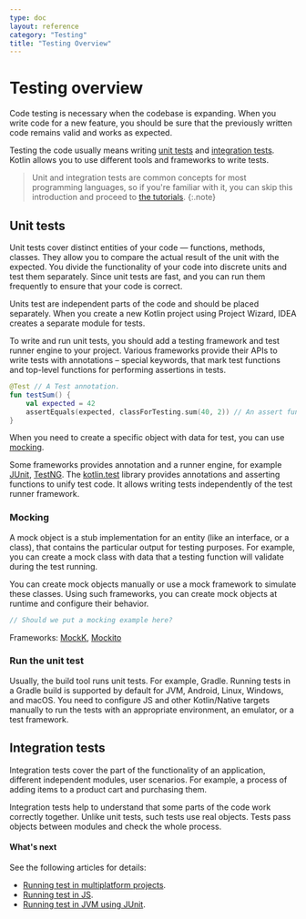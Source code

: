 ```yaml
---
type: doc
layout: reference
category: "Testing"
title: "Testing Overview"
---
```


# Testing overview

Code testing is necessary when the codebase is expanding. When you write code for a new feature, you should be sure that the previously written code remains valid and works as expected.

Testing the code usually means writing [unit tests](#unit-tests) and [integration tests](#integration-tests). Kotlin allows you to use different tools and frameworks to write tests.

> Unit and integration tests are common concepts for most programming languages, so if you're familiar with it, you can skip this introduction and proceed to [the tutorials](../tutorials/jvm-test-using-junit.html).
{:.note}

## Unit tests

Unit tests cover distinct entities of your code — functions, methods, classes.
They allow you to compare the actual result of the unit with the expected. You divide the functionality of your code into discrete units and test them separately.
Since unit tests are fast, and you can run them frequently to ensure that your code is correct.

Units test are independent parts of the code and should be placed separately. When you create a new Kotlin project using Project Wizard, IDEA creates a separate module for tests.

To write and run unit tests, you should add a testing framework and test runner engine to your project.
Various frameworks provide their APIs to write tests with annotations – special keywords, that mark test functions and top-level functions for performing assertions in tests.

<div class="sample" markdown="1" theme="idea" mode="kotlin" data-highlight-only>

```kotlin
@Test // A Test annotation.
fun testSum() {
    val expected = 42
    assertEquals(expected, classForTesting.sum(40, 2)) // An assert function
}
```

</div>

When you need to create a specific object with data for test, you can use [mocking](#mocking).

Some frameworks provides annotation and a runner engine, for example [JUnit](https://junit.org/junit5/), [TestNG](https://testng.org/doc/).
The [kotlin.test](/api/latest/kotlin.test/index.html) library provides annotations and asserting functions to unify test code.
It allows writing tests independently of the test runner framework.

### Mocking

A mock object is a stub implementation for an entity (like an interface, or a class), that contains the particular output for testing purposes.
For example, you can create a mock class with data that a testing function will validate during the test running. 

You can create mock objects manually or use a mock framework to simulate these classes.
Using such frameworks, you can create mock objects at runtime and configure their behavior.

<div class="sample" markdown="1" theme="idea" mode="kotlin" data-highlight-only>

```kotlin
// Should we put a mocking example here?
```

</div>

Frameworks:
[MockK](https://mockk.io/), [Mockito](https://github.com/mockito/mockito)

### Run the unit test

Usually, the build tool runs unit tests. For example, Gradle. Running tests in a Gradle build is supported by default for JVM, Android, Linux, Windows, and macOS.
You need to configure JS and other Kotlin/Native targets manually to run the tests with an appropriate environment, an emulator, or a test framework.

## Integration tests

Integration tests cover the part of the functionality of an application, different independent modules, user scenarios.
For example, a process of adding items to a product cart and purchasing them. 

Integration tests help to understand that some parts of the code work correctly together. Unlike unit tests, such tests use real objects.
Tests pass objects between modules and check the whole process.


#### What's next

See the following articles for details:
- [Running test in multiplatform projects](../tutorials/mpp/multiplatform-library.html#testing).
- [Running test in JS](../tutorials/javascript/running-tests.html).
- [Running test in JVM using JUnit](../tutorials/jvm-test-using-junit.html).

